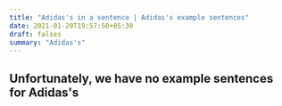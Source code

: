 ```yaml
---
title: "Adidas's in a sentence | Adidas's example sentences"
date: 2021-01-20T19:57:50+05:30
draft: falses
summary: "Adidas's"
---
```

## Unfortunately, we have no example sentences for Adidas's                 
